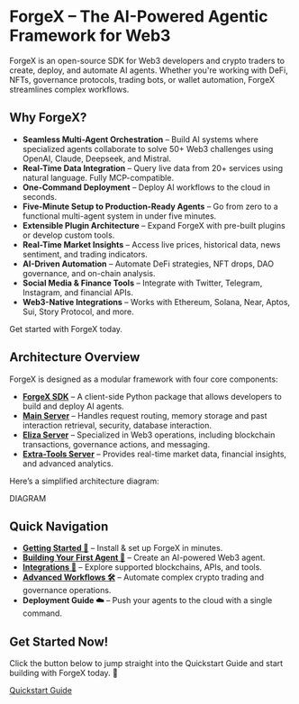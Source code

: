 # ForgeX – The AI-Powered Agentic Framework for Web3

ForgeX is an open-source SDK for Web3 developers and crypto traders to create, deploy, and automate AI agents. Whether you're working with DeFi, NFTs, governance protocols, trading bots, or wallet automation, ForgeX streamlines complex workflows.

## Why ForgeX?

* **Seamless Multi-Agent Orchestration** – Build AI systems where specialized agents collaborate to solve 50+ Web3 challenges using OpenAI, Claude, Deepseek, and Mistral.
* **Real-Time Data Integration** – Query live data from 20+ services using natural language. Fully MCP-compatible.
* **One-Command Deployment** – Deploy AI workflows to the cloud in seconds.
* **Five-Minute Setup to Production-Ready Agents** – Go from zero to a functional multi-agent system in under five minutes.
* **Extensible Plugin Architecture** – Expand ForgeX with pre-built plugins or develop custom tools.
* **Real-Time Market Insights** – Access live prices, historical data, news sentiment, and trading indicators.
* **AI-Driven Automation** – Automate DeFi strategies, NFT drops, DAO governance, and on-chain analysis.
* **Social Media & Finance Tools** – Integrate with Twitter, Telegram, Instagram, and financial APIs.
* **Web3-Native Integrations** – Works with Ethereum, Solana, Near, Aptos, Sui, Story Protocol, and more.

Get started with ForgeX today.

## Architecture Overview

ForgeX is designed as a modular framework with four core components:

* **[ForgeX SDK](https://github.com/ikwico/Forgex/blob/main/COMPONENT%20DOCUMENTATION/Agent%20SDK.md)** – A client-side Python package that allows developers to build and deploy AI agents.
* **[Main Server](https://github.com/ikwico/Forgex/blob/main/COMPONENT%20DOCUMENTATION/Agent%20Server.md)** – Handles request routing, memory storage and past interaction retrieval, security, database interaction.
* **[Eliza Server](https://github.com/ikwico/Forgex/blob/main/COMPONENT%20DOCUMENTATION/Eliza.md)** – Specialized in Web3 operations, including blockchain transactions, governance actions, and messaging.
* **[Extra-Tools Server](https://github.com/ikwico/Forgex/blob/main/COMPONENT%20DOCUMENTATION/Extra%20Tools.md)** – Provides real-time market data, financial insights, and advanced analytics.

Here’s a simplified architecture diagram:

DIAGRAM

## Quick Navigation

* **[Getting Started 🚀](https://github.com/ikwico/Forgex/blob/main/Quickstart.md)** – Install & set up ForgeX in minutes.
* **[Building Your First Agent 🤖](https://github.com/ikwico/Forgex/blob/main/Quickstart.md#creating-your-first-agent)** – Create an AI-powered Web3 agent.
* **[Integrations 🔗](https://github.com/ikwico/Forgex/blob/main/Core%20Concepts.md#tools)** – Explore supported blockchains, APIs, and tools.
* **[Advanced Workflows 🛠️](https://github.com/ikwico/Forgex/blob/main/COMPONENT%20DOCUMENTATION/Agent%20SDK.md#example-use-cases)** – Automate complex crypto trading and governance operations.
* **Deployment Guide ☁️** – Push your agents to the cloud with a single command.

## Get Started Now!

Click the button below to jump straight into the Quickstart Guide and start building with ForgeX today. 🚀

[Quickstart Guide](https://github.com/ikwico/Forgex/blob/main/Quickstart.md)
